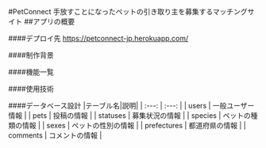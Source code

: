 #PetConnect
手放すことになったペットの引き取り主を募集するマッチングサイト
##アプリの概要

####デプロイ先
https://petconnect-jp.herokuapp.com/

####制作背景

####機能一覧

####使用技術

####データベース設計
|テーブル名|説明|
| :---: | :---: |
|  users  |  一般ユーザー情報  |
|  pets  |  投稿の情報  |
|  statuses  |  募集状況の情報  |
|  species  |  ペットの種類の情報  |
|  sexes  |  ペットの性別の情報  |
|  prefectures  |  都道府県の情報  |
|  comments  |  コメントの情報  |
